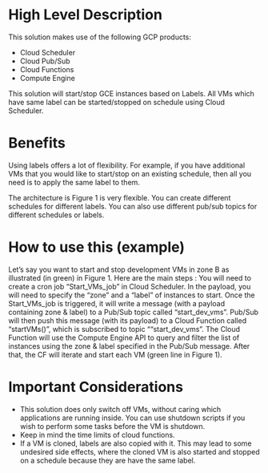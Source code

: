 
# High Level Description
This solution makes use of the following GCP products: 
- Cloud Scheduler
- Cloud Pub/Sub
- Cloud Functions
- Compute Engine

This solution will start/stop GCE instances based on Labels.  All VMs which have same label can be started/stopped on schedule using Cloud Scheduler.

# Benefits
Using labels offers a lot of flexibility. For example, if you have additional VMs that you would like to start/stop on an existing schedule, then all you need is to apply the same label to them.

The architecture is Figure 1 is very flexible. You can create different schedules for different labels. You can also use different pub/sub topics for different schedules or labels.

# How to use this (example)
Let’s say you want to start and stop development VMs in zone B as illustrated (in green) in Figure 1. Here are the main steps : 
You will need to create  a cron job “Start_VMs_job” in Cloud Scheduler. In the payload, you will need to specify the “zone” and a  “label” of instances to start.
Once the Start_VMs_job is triggered, it will write a message (with a payload containing zone & label) to a Pub/Sub topic called “start_dev_vms”.
Pub/Sub will then push this message (with its payload) to a Cloud Function called “startVMs()”, which is subscribed to topic ““start_dev_vms”.
The Cloud Function will use the Compute Engine API to query and filter the list of instances using the zone & label specified in the Pub/Sub message. After that, the CF will iterate and start each VM (green line in Figure 1).


# Important Considerations
- This solution does only switch off VMs, without caring which applications are running inside. You can use shutdown scripts if you wish to perform some tasks before the VM is shutdown.
- Keep in mind the time limits of  cloud functions. 
- If a VM is cloned, labels are also copied with it. This may lead to some undesired side effects, where the cloned VM is also started and stopped on a schedule because they are have the same label.
